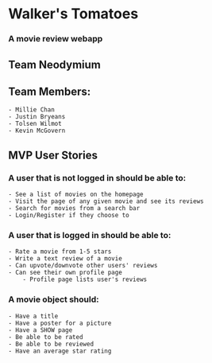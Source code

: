 # Walker's Tomatoes
### A movie review webapp

## Team Neodymium

## Team Members:
    - Millie Chan
    - Justin Bryeans
    - Tolsen Wilmot
    - Kevin McGovern

## MVP User Stories

### A user that is not logged in should be able to:
    - See a list of movies on the homepage
    - Visit the page of any given movie and see its reviews
    - Search for movies from a search bar
    - Login/Register if they choose to

### A user that is logged in should be able to:
    - Rate a movie from 1-5 stars
    - Write a text review of a movie
    - Can upvote/downvote other users' reviews
    - Can see their own profile page
        - Profile page lists user's reviews

### A movie object should:
    - Have a title
    - Have a poster for a picture
    - Have a SHOW page
    - Be able to be rated
    - Be able to be reviewed
    - Have an average star rating
